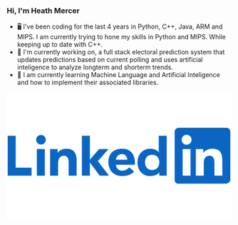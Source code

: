 ### Hi, I'm Heath Mercer 

- 🖥️ I've been coding for the last 4 years in Python, C++, Java, ARM and MIPS. I am currently trying to hone my skills in Python and MIPS. While keeping up to date with C++.
- 🔭 I'm currently working on, a full stack electoral prediction system that updates predictions based on current polling and uses artificial inteligence to analyze longterm and shorterm trends.
- 🌱 I am currently learning Machine Language and Artificial Inteligence and how to implement their associated libraries.

[<img src="Linkedin-logo.jpg">]([https://link-to-your-URL/](https://www.linkedin.com/in/heath-mercer/))

<!--
**MercerHeath/MercerHeath** is a ✨ _special_ ✨ repository because its `README.md` (this file) appears on your GitHub profile.

Here are some ideas to get you started:

- 🔭 I’m currently working on ...
- 🌱 I’m currently learning ...
- 👯 I’m looking to collaborate on ...
- 🤔 I’m looking for help with ...
- 💬 Ask me about ...
- 📫 How to reach me: ...
- 😄 Pronouns: ...
- ⚡ Fun fact: ...
-->
